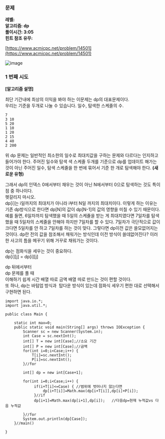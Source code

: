### **문제**         

**레벨:    
알고리즘: dp**  
**풀이시간: 3:05  
힌트 참조 유무:**

[https://www.acmicpc.net/problem/14501](https://www.acmicpc.net/problem/14501)

![image](https://github.com/sunwon12/Today-I-Learn/assets/92251131/ffd4374b-6524-4f47-bad9-846e2b603e12)

### **1 번째 시도**   

**\[알고리즘 설명\]**

최단 기간내에 최상의 이익을 봐야 하는 이문제는 dp의 대표문제이다.   
우리는 기준을 두개로 나눌 수 있습니다. 일수, 탐색한 스케줄의 수.  
  

```
7
3 10
5 20
1 10
1 20
2 15
4 40
2 200
```

위 dp 문제는 일반적인 최소한의 일수로 최대치값을 구하는 문제와 다르다는 인지하고 들어가야 한다. 주어진 일수와 탐색 색 스케줄 두개를 기준으로 dp를 업데이트 해가는 것이 아닌 주어진 일수, 탐색 스케줄을 한 번에 묶어서 기준 한 개로 탐색해야 한다. **(새로운 유형)**

그래서 dp의 인덱스 0에서부터 채우는 것이 아닌 N에서부터 0으로 탐색하는 것도 특이점 중 하나이다.  
헷갈리지 마시오.  
dp\[i\]는 i일까지의 최대치가 아니라 i부터 N일 까지의 최대치이다. 이렇게 하는 이유는 기존 dp방식으로 한다면 dp\[N\]의 값이 dp\[N-1\]의 값의 영향을 미칠 수 있기 때문이다. 예를 들면, 6일차까지 탐색했을 때 5일의 스케쥴을 받는 게 최대치였다면 7일차를 탐색했을 때 5일차의 스케줄을 안해야 하지만 7일차를 할 수 있다. 7일차가 극단적으로 값이 크다면 5일차를 안 하고 7일차를 하는 것이 맞다. 그렇다면 dp이전 값은 쓸모없어지는 것이다. dp란 전의 값을 참조해서 채워가는 방식인데 이전 방식이 쓸데없어진다? 이러한 사고의 틈을 메꾸기 위해 거꾸로 채워가는 것이다. 

dp는 점화식을 세우는 것이 중요하다.  
dp\[i\]\[j\] = dp\[i\]\[j\]

dp 뒤에서부터   
dp 문제를 풀 때   
이해하기 쉽게 시간 배열 따로 금액 배열 따로 만드는 것이 편할 것이다.  
또 하나, dp는 바텀업 방식과  탑다운 방식이 있는데 점화식 세우기 편한 대로 선택해서 구현하면 된다.

```
import java.io.*;
import java.util.*;

public class Main {
	
	static int max=0;
	public static void main(String[] args) throws IOException {
		Scanner sc = new Scanner(System.in);
		int Case = sc.nextInt();
		int[] T = new int[Case];//소요 기간
		int[] P = new int[Case];//금액
		for(int i=0;i<Case;i++) {
			T[i]=sc.nextInt();	
			P[i]=sc.nextInt();	
		}//for
		
		int[] dp = new int[Case+1];
		
		for(int i=0;i<Case;i++) {
			 if(i+T[i]<=Case) {	//범위에 벗어나지 않는다면 
				 dp[i+T[i]]=Math.max(dp[i+T[i]],dp[i]+P[i]);	
			 }//if
			 dp[i+1]=Math.max(dp[i+1],dp[i]);	//다음dp=현재 누적값vs 다음 누적값
			 
		}//for	
		System.out.println(dp[Case]);	
	}//main()
	
}
```
